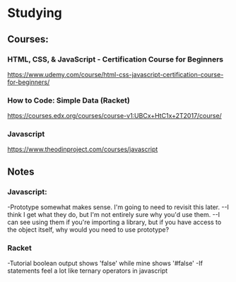 # Studying


## Courses:

### HTML, CSS, & JavaScript - Certification Course for Beginners
https://www.udemy.com/course/html-css-javascript-certification-course-for-beginners/

### How to Code: Simple Data (Racket)
https://courses.edx.org/courses/course-v1:UBCx+HtC1x+2T2017/course/

### Javascript
https://www.theodinproject.com/courses/javascript


## Notes

### Javascript:
-Prototype somewhat makes sense. I'm going to need to revisit this later.
--I think I get what they do, but I'm not entirely sure why you'd use them.
--I can see using them if you're importing a library, but if you have access to the object itself, why would you need to use prototype?


### Racket
-Tutorial boolean output shows 'false' while mine shows '#false'
-If statements feel a lot like ternary operators in javascript